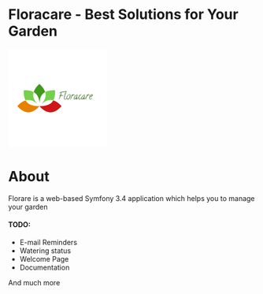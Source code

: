 Floracare - Best Solutions for Your Garden
=========

![alt text](https://raw.githubusercontent.com/pskowronek90/garden/bootstrap/web/css/images/logo.png)

About
=========

<p>Florare is a web-based Symfony 3.4 application which helps you to manage your garden</p>

<h4>TODO:</h4>
<ul>
<li>E-mail Reminders</li>
<li>Watering status</li>
<li>Welcome Page</li>
<li>Documentation</li>
</ul>
And much more







